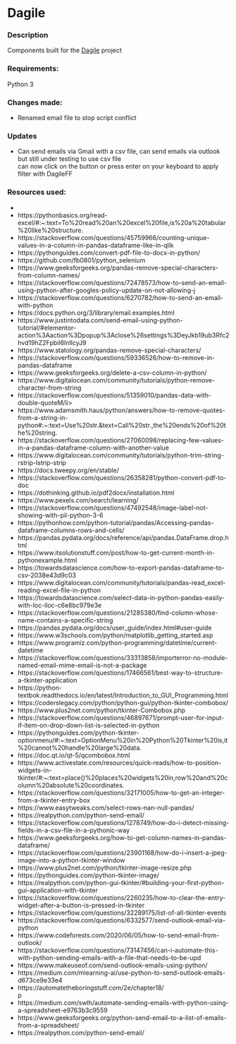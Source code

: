 # Dagile

<h3>Description</h3>
Components built for the <a href="https://www.dagilelondon.com/">Dagile</a> project

<h3>Requirements: </h3>
Python 3

<h3>Changes made:</h3>
<ul>
<li>Renamed email file to stop script conflict</li>
</ul>

<h3>Updates</h3>
<ul>
<li>Can send emails via Gmail with a csv file, can send emails via outlook but still under testing to use csv file</li>
</li>can now click on the button or press enter on your keyboard to apply filter with DagileFF</li>
</ul>

<h3>Resources used:</h3>
<ul>
<li><https://automatetheboringstuff.com/</li>
<li>https://pythonbasics.org/read-excel/#:~:text=To%20read%20an%20excel%20file,is%20a%20tabular%20like%20structure.</li>
<li>https://stackoverflow.com/questions/45759966/counting-unique-values-in-a-column-in-pandas-dataframe-like-in-qlik</li>
<li>https://pythonguides.com/convert-pdf-file-to-docx-in-python/</li>
<li>https://github.com/fb0801/python_selenium</li>
<li>https://www.geeksforgeeks.org/pandas-remove-special-characters-from-column-names/</li>
<li>https://stackoverflow.com/questions/72478573/how-to-send-an-email-using-python-after-googles-policy-update-on-not-allowing-j</li>
<li>https://stackoverflow.com/questions/6270782/how-to-send-an-email-with-python</li>
<li>https://docs.python.org/3/library/email.examples.html</li>
<li>https://www.justintodata.com/send-email-using-python-tutorial/#elementor-action%3Aaction%3Dpopup%3Aclose%26settings%3DeyJkb19ub3Rfc2hvd19hZ2FpbiI6InllcyJ9</li>
<li>https://www.statology.org/pandas-remove-special-characters/</li>
<li>https://stackoverflow.com/questions/59336526/how-to-remove-in-pandas-dataframe</li>
<li>https://www.geeksforgeeks.org/delete-a-csv-column-in-python/</li>
<li>https://www.digitalocean.com/community/tutorials/python-remove-character-from-string</li>
<li>https://stackoverflow.com/questions/51359010/pandas-data-with-double-quoteM/li>
<li>https://www.adamsmith.haus/python/answers/how-to-remove-quotes-from-a-string-in-python#:~:text=Use%20str.&text=Call%20str.,the%20ends%20of%20the%20string.</li>
<li>https://stackoverflow.com/questions/27060098/replacing-few-values-in-a-pandas-dataframe-column-with-another-value</li>
<li>https://www.digitalocean.com/community/tutorials/python-trim-string-rstrip-lstrip-strip</li>
<li>https://docs.tweepy.org/en/stable/</li>
  <li>https://stackoverflow.com/questions/26358281/python-convert-pdf-to-doc</li>
  <li>https://dothinking.github.io/pdf2docx/installation.html</li>
<li>https://www.pexels.com/search/learning/</li>
<li>https://stackoverflow.com/questions/47492548/image-label-not-showing-with-pil-python-3-6</li>
<li>https://pythonhow.com/python-tutorial/pandas/Accessing-pandas-dataframe-columns-rows-and-cells/</li>
<li>https://pandas.pydata.org/docs/reference/api/pandas.DataFrame.drop.html</li>
<li>https://www.itsolutionstuff.com/post/how-to-get-current-month-in-pythonexample.html</li>
<li>https://towardsdatascience.com/how-to-export-pandas-dataframe-to-csv-2038e43d9c03</li>
<li>https://www.digitalocean.com/community/tutorials/pandas-read_excel-reading-excel-file-in-python</li>
<li>https://towardsdatascience.com/select-data-in-python-pandas-easily-with-loc-iloc-c6e8bc979e3e</li>
<li>https://stackoverflow.com/questions/21285380/find-column-whose-name-contains-a-specific-string</li>
<li>https://pandas.pydata.org/docs/user_guide/index.html#user-guide</li>
<li>https://www.w3schools.com/python/matplotlib_getting_started.asp</li>
<li>https://www.programiz.com/python-programming/datetime/current-datetime</li>
<li>https://stackoverflow.com/questions/33313858/importerror-no-module-named-email-mime-email-is-not-a-package</li>
<li>https://stackoverflow.com/questions/17466561/best-way-to-structure-a-tkinter-application</li>
<li>https://python-textbok.readthedocs.io/en/latest/Introduction_to_GUI_Programming.html</li>
<li>https://coderslegacy.com/python/python-gui/python-tkinter-combobox/</li>
<li>https://www.plus2net.com/python/tkinter-Combobox.php</li>
<li>https://stackoverflow.com/questions/46897671/prompt-user-for-input-if-item-on-drop-down-list-is-selected-in-python</li>
<li>https://pythonguides.com/python-tkinter-optionmenu/#:~:text=OptionMenu%20in%20Python%20Tkinter%20is,it%20cannot%20handle%20large%20data.</li>
<li>https://doc.qt.io/qt-5/qcombobox.html</li>
<li>https://www.activestate.com/resources/quick-reads/how-to-position-widgets-in-tkinter/#:~:text=place()%20places%20widgets%20in,row%20and%20column%20absolute%20coordinates.</li>
<li>https://stackoverflow.com/questions/32171005/how-to-get-an-integer-from-a-tkinter-entry-box</li>
<li>https://www.easytweaks.com/select-rows-nan-null-pandas/</li>
<li>https://realpython.com/python-send-email/</li>
<li>https://stackoverflow.com/questions/1278749/how-do-i-detect-missing-fields-in-a-csv-file-in-a-pythonic-way</li>
<li>https://www.geeksforgeeks.org/how-to-get-column-names-in-pandas-dataframe/</li>
<li>https://stackoverflow.com/questions/23901168/how-do-i-insert-a-jpeg-image-into-a-python-tkinter-window</li>
<li>https://www.plus2net.com/python/tkinter-image-resize.php</li>
  <li>https://pythonguides.com/python-tkinter-image/</li>
  <li>https://realpython.com/python-gui-tkinter/#building-your-first-python-gui-application-with-tkinter</li>
  <li>https://stackoverflow.com/questions/2260235/how-to-clear-the-entry-widget-after-a-button-is-pressed-in-tkinter</li>
  <li>https://stackoverflow.com/questions/32289175/list-of-all-tkinter-events</li>
  <li> https://stackoverflow.com/questions/6332577/send-outlook-email-via-python</li>
  <li>https://www.codeforests.com/2020/06/05/how-to-send-email-from-outlook/</li>
  <li>https://stackoverflow.com/questions/73147456/can-i-automate-this-with-python-sending-emails-with-a-file-that-needs-to-be-upd</li>
  <li> https://www.makeuseof.com/send-outlook-emails-using-python/<//li>
  <li>https://medium.com/mlearning-ai/use-python-to-send-outlook-emails-d673ce9e33e4</li>
 <li> https://automatetheboringstuff.com/2e/chapter18/</li>
 p<li>https://medium.com/swlh/automate-sending-emails-with-python-using-a-spreadsheet-e9763b3c9559</li>
<li> https://www.geeksforgeeks.org/python-send-email-to-a-list-of-emails-from-a-spreadsheet/</li>
<li>https://realpython.com/python-send-email/</li>

</ul>
